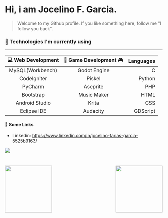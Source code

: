 <h1>Hi, i am Jocelino F. Garcia.</h1>

> Welcome to my Github profile. If you like something here, follow me "I follow you back".

### :scroll: Technologies I'm currently using

_________________________________________________________________________________________________

|   :computer: Web Development   |  :space_invader: Game Development :video_game:  |    Languages    |
|           :---:                |                      :---:                      |       ---:      |
| MySQL(Workbench)               | Godot Engine                                    | C               |
| CodeIgniter                    | Piskel                                          | Python          |
| PyCharm                        | Aseprite                                        | PHP             |
| Bootstrap                      | Music Maker                                     | HTML            |
| Android Studio                 | Krita                                           | CSS             |
| Eclipse IDE                    | Audacity                                        | GDScript        |

#### :busts_in_silhouette: Some Links
 - Linkedin: https://www.linkedin.com/in/jocelino-farias-garcia-5525b9163/
 
<img align="left" src="https://visitor-badge.laobi.icu/badge?page_id=jocelinoFG017.jocelinoFG017" />
<br>
<h1 align="center"></h1>
<img  align="left" height="150px" src="https://github-readme-stats.vercel.app/api?username=jocelinoFG017&show_icons=true&theme=merko">
<img  align="right" height="150px" src="https://github-readme-stats.vercel.app/api/top-langs/?username=jocelinoFG017&langs_count=6&layout=compact">

